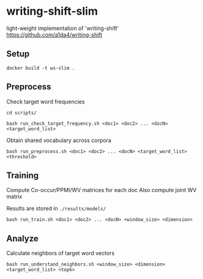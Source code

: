 # writing-shift-slim
light-weight implementation of 'writing-shift' https://github.com/a1da4/writing-shift

## Setup
```
docker build -t ws-slim .
```

## Preprocess
Check target word frequencies
```
cd scripts/

bash run_check_target_frequency.sh <doc1> <doc2> ... <docN> <target_word_list>
```

Obtain shared vocabulary across corpora
```
bash run_preprocess.sh <doc1> <doc2> ... <docN> <target_word_list> <threshold>
```

## Training
Compute Co-occur/PPMI/WV matrices for each doc
Also compute joint WV matrix

Results are stored in `./results/models/`
```
bash run_train.sh <doc1> <doc2> ... <docN> <window_size> <dimension>
```

## Analyze
Calculate neighbors of target word vectors  

```
bash run_understand_neighbors.sh <window_size> <dimension> <target_word_list> <topk>
```
